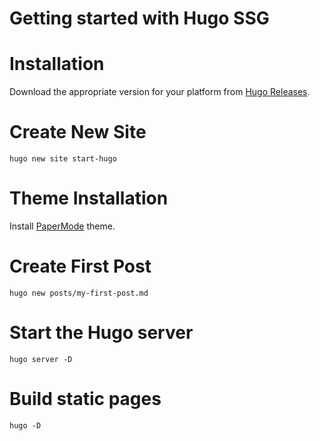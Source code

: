 # Getting started with Hugo SSG

# Installation

Download the appropriate version for your platform from [Hugo Releases](https://github.com/gohugoio/hugo/releases).

# Create New Site

```console
hugo new site start-hugo
```

# Theme Installation

Install [PaperMode](https://github.com/adityatelange/hugo-PaperMod/wiki/Installation) theme.

# Create First Post

```console
hugo new posts/my-first-post.md
```

# Start the Hugo server

```console
hugo server -D
```

# Build static pages

```console
hugo -D
```

